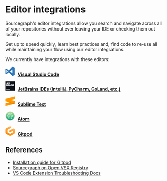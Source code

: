 # Editor integrations

Sourcegraph's editor integrations allow you search and navigate across all of your repositories without ever leaving your IDE or checking them out locally. 

Get up to speed quickly, learn best practices and, find code to re-use all while maintaining your flow using our editor integrations.

We currently have integrations with these editors:

<img src="img/editors/vscode.svg" alt="VS Code logo" width="30" height="30" style="margin-right:5px" /> **[Visual Studio Code](https://marketplace.visualstudio.com/items?itemName=sourcegraph.sourcegraph)**

<img src="img/editors/jetbrains.svg" alt="JetBrains logo" width="30" height="30" style="margin-right:5px" /> **[JetBrains IDEs (IntelliJ, PyCharm, GoLand, etc.)](https://plugins.jetbrains.com/plugin/9682-sourcegraph)**

<img src="img/editors/sublime.svg" alt="Sublime logo" width="30" height="30" style="margin-right:5px" /> **[Sublime Text](https://github.com/sourcegraph/sourcegraph-sublime)**

<img src="img/editors/atom.svg" alt="Atom logo" width="30" height="30" style="margin-right:5px" /> **[Atom](https://atom.io/packages/sourcegraph)**

<img src="img/gitpod.svg" alt="Gitpod logo" width="30" height="30" style="margin-right:5px" /> **[Gitpod](https://open-vsx.org/extension/sourcegraph/sourcegraph)**

## References

- [Installation guide for Gitpod](gitpod.md)
- [Sourcegraph on Open VSX Registry](https://open-vsx.org/extension/sourcegraph/sourcegraph)
- [VS Code Extension Troubleshooting Docs](https://docs.sourcegraph.com/admin/how-to/troubleshoot-sg-extension#vs-code-extension)
